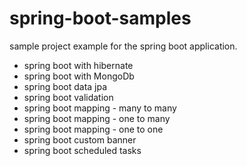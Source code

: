 # spring-boot-samples

sample project example for the spring boot application.

 - spring boot with hibernate
 - spring boot with MongoDb 
 - spring boot data jpa 
 - spring boot validation
 - spring boot mapping - many to many
 - spring boot mapping - one to many
 - spring boot mapping - one to one
 - spring boot custom banner
 - spring boot scheduled tasks
